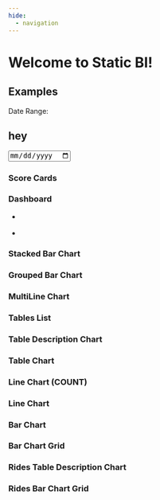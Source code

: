 ```yaml
---
hide:
  - navigation
---
```


# Welcome to Static BI!


## Examples


<source-table
  name="stocks"
  file="https://idl.uw.edu/mosaic/data/stocks.parquet"
  columns="*, date_trunc('month', Date) as month">
</source-table>


Date Range: <date-range-picker></date-range-picker>


## hey

<input type="date" id="my-date-picker" name="my-date" />


### Score Cards

<score-card
  title="Nb Symbols"
  table="stocks"
  value="count(distinct Symbol)">
</score-card>
<score-card
  title="Highest Close"
  table="stocks"
  value="max(Close)"
  format='#,##0.0,"k"'>
</score-card>
<score-card
  title="Symbol with highest close"
  table="stocks"
  value="Symbol"
  order_by="max(Close) desc">
</score-card>
<score-card
  title="Date of highest close"
  table="stocks"
  value="Date"
  order_by="max(Close) desc"
  format='yyyy-mm-dd'>
</score-card>


### Dashboard


<div class="grid cards" markdown>

-   <bar-chart
      table="stocks"
      measure="max(Close)"
      by="Symbol"
      limit="10"
      order_by="max(Close) desc">
    </bar-chart>

-   <line-chart
      table="stocks"
      measure="max(close)"
      by="Date"
      breakdown_by="Symbol">
    </line-chart>

</div>



### Stacked Bar Chart

<bar-chart
  table="stocks"
  measure="max(close)"
  by="Date"
  breakdown_by="Symbol"
  stacked="true">
</bar-chart>


### Grouped Bar Chart

<bar-chart
  table="stocks"
  measure="max(close)"
  by="Date"
  breakdown_by="Symbol">
</bar-chart>


### MultiLine Chart

<line-chart
  table="stocks"
  measure="max(close)"
  by="Date"
  breakdown_by="Symbol">
</line-chart>


### Tables List

<tables-list-chart></tables-list-chart>


### Table Description Chart

<table-description-chart table="stocks"></table-description-chart>


### Table Chart

<table-chart
  table="stocks"
  measures="sum(volume), sum(close)"
  by="date, symbol"
  limit="10"
  order_by="date desc">
</table-chart>


### Line Chart (COUNT)

<line-chart
  table="stocks"
  measure="count(*)"
  by="month">
</line-chart>


### Line Chart

<line-chart
  table="stocks"
  measure="sum(Close)"
  by="month"
  limit="500"
  order_by="month">
</line-chart>


### Bar Chart

<bar-chart
  table="stocks"
  measure="max(Close)"
  by="Symbol"
  limit="10"
  order_by="max(Close) desc">
</bar-chart>


### Bar Chart Grid

<bar-chart-grid
  table="stocks"
  measure="max(Close)"
  order_by="max(Close) desc"
  limit="10">
</bar-chart-grid>


### Rides Table Description Chart

<table-description-chart table="rides"></table-description-chart>


### Rides Bar Chart Grid

<bar-chart-grid
  table="rides"
  measure="count(*)"
  limit="10"
  order_by="count(*) desc">
</bar-chart-grid>

<script type="module" src="../src/connectors/duckdb.js"></script>
<script type="module" src="../src/components/source_tables.js"></script>
<script type="module" src="../src/components/echarts.js"></script>
<script type="module" src="../src/components/datatable.js"></script>
<script type="module" src="../src/components/score_cards.js"></script>
<script type="module" src="../src/components/date_range_picker.js"></script>
